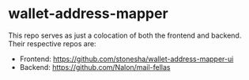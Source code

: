 # wallet-address-mapper
This repo serves as just a colocation of both the frontend and backend. 
Their respective repos are:
- Frontend: https://github.com/stonesha/wallet-address-mapper-ui
- Backend: https://github.com/Nalon/mail-fellas
